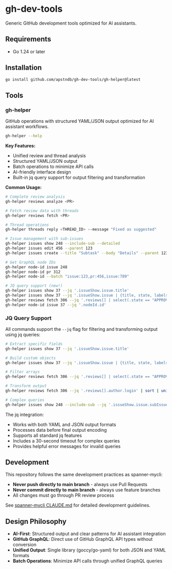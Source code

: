 # gh-dev-tools

Generic GitHub development tools optimized for AI assistants.

## Requirements

- Go 1.24 or later

## Installation

```bash
go install github.com/apstndb/gh-dev-tools/gh-helper@latest
```

## Tools

### gh-helper

GitHub operations with structured YAML/JSON output optimized for AI assistant workflows.

```bash
gh-helper --help
```

**Key Features:**
- Unified review and thread analysis
- Structured YAML/JSON output
- Batch operations to minimize API calls
- AI-friendly interface design
- Built-in jq query support for output filtering and transformation

**Common Usage:**
```bash
# Complete review analysis
gh-helper reviews analyze <PR>

# Fetch review data with threads
gh-helper reviews fetch <PR>

# Thread operations
gh-helper threads reply <THREAD_ID> --message "Fixed as suggested"

# Issue management with sub-issues
gh-helper issues show 248 --include-sub --detailed
gh-helper issues edit 456 --parent 123
gh-helper issues create --title "Subtask" --body "Details" --parent 123

# Get GraphQL node IDs
gh-helper node-id issue 248
gh-helper node-id pr 312
gh-helper node-id --batch "issue:123,pr:456,issue:789"

# JQ query support (new!)
gh-helper issues show 37 --jq '.issueShow.issue.title'
gh-helper issues show 37 --jq '.issueShow.issue | {title, state, labels}'
gh-helper reviews fetch 306 --jq '.reviews[] | select(.state == "APPROVED")'
gh-helper node-id issue 37 --jq '.nodeId.id'
```

### JQ Query Support

All commands support the `--jq` flag for filtering and transforming output using jq queries:

```bash
# Extract specific fields
gh-helper issues show 37 --jq '.issueShow.issue.title'

# Build custom objects
gh-helper issues show 37 --jq '.issueShow.issue | {title, state, labels}'

# Filter arrays
gh-helper reviews fetch 306 --jq '.reviews[] | select(.state == "APPROVED")'

# Transform output
gh-helper reviews fetch 306 --jq '.reviews[].author.login' | sort | uniq

# Complex queries
gh-helper issues show 248 --include-sub --jq '.issueShow.issue.subIssues.nodes[] | select(.state == "OPEN") | .title'
```

The jq integration:
- Works with both YAML and JSON output formats
- Processes data before final output encoding
- Supports all standard jq features
- Includes a 30-second timeout for complex queries
- Provides helpful error messages for invalid queries

## Development

This repository follows the same development practices as spanner-mycli:
- **Never push directly to main branch** - always use Pull Requests
- **Never commit directly to main branch** - always use feature branches
- All changes must go through PR review process

See [spanner-mycli CLAUDE.md](https://github.com/apstndb/spanner-mycli/blob/main/CLAUDE.md) for detailed development guidelines.

## Design Philosophy

- **AI-First**: Structured output and clear patterns for AI assistant integration
- **GitHub GraphQL**: Direct use of GitHub GraphQL API types without conversion
- **Unified Output**: Single library (goccy/go-yaml) for both JSON and YAML formats
- **Batch Operations**: Minimize API calls through unified GraphQL queries